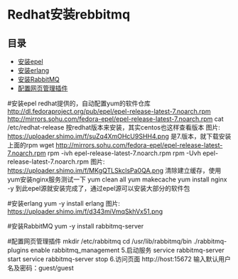 #  Redhat安装rebbitmq                                                                   
## 目录                                                                
- [安装epel](#安装epel)                                                        
- [安装erlang](#安装erlang) 
- [安装RabbitMQ](#安装RabbitMQ) 
- [配置网页管理插件](#配置网页管理插件) 


#安装epel
redhat提供的，自动配置yum的软件仓库
http://dl.fedoraproject.org/pub/epel/epel-release-latest-7.noarch.rpm
http://mirrors.sohu.com/fedora-epel/epel-release-latest-7.noarch.rpm
cat /etc/redhat-release 
按redhat版本来安装，其实centos也这样查看版本
图片: https://uploader.shimo.im/f/suZq4XmOHcU9SHH4.png
是7.版本，就下载安装上面的rpm
wget http://mirrors.sohu.com/fedora-epel/epel-release-latest-7.noarch.rpm
rpm -ivh epel-release-latest-7.noarch.rpm
rpm -Uvh epel-release-latest-7.noarch.rpm
图片: https://uploader.shimo.im/f/MKgQTLSkclsPa0QA.png
清除建立缓存，使用yum安装nginx服务测试一下
 yum clean all
 yum makecache
 yum install nginx -y
到此epel源就安装完成了，通过epel源可以安装大部分的软件包

#安装erlang 
yum -y install erlang
图片: https://uploader.shimo.im/f/d343miVmqSkhVx51.png

#安装RabbitMQ
yum -y install rabbitmq-server

#配置网页管理插件
mkdir /etc/rabbitmq
cd /usr/lib/rabbitmq/bin
./rabbitmq-plugins enable rabbitmq_management
5.启动服务
service rabbitmq-server start 
service rabbitmq-server stop
6.访问页面
http://host:15672 
输入默认用户名及密码：guest/guest 





 